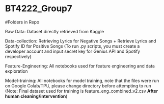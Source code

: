 # BT4222_Group7

#Folders in Repo

Raw Data: Dataset directly retrieved from Kaggle

Data-collection: Retrieving Lyrics for Negative Songs + Retrieve Lyrics and Spotify ID for Positive Songs
(To run .py scripts, you must create a developer account and input secret key for Genius API and Spotify respectively)

Feature-Engineering: All notebooks used for feature engineering and data exploration

Model-training: All notebooks for model training, note that the files were run on Google Colab/TPU, please change directory before 
attempting to run (Note: Final dataset used for training is feature_eng_combined_v2.csv **After human cleaning/intervention**) 
